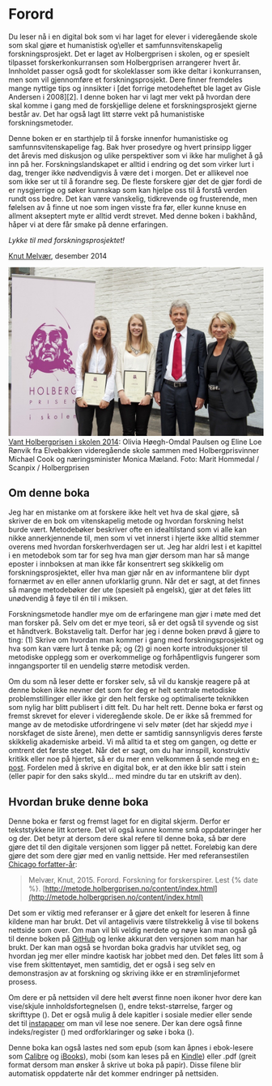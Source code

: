 # Forord

Du leser nå i en digital bok som vi har laget for elever i videregående skole som skal gjøre et humanistisk og\eller et samfunnsvitenskapelig forskningsprosjekt. Det er laget av Holbergprisen i skolen, og er spesielt tilpasset forskerkonkurransen som Holbergprisen arrangerer hvert år. Innholdet passer også godt for skoleklasser som ikke deltar i konkurransen, men som vil gjennomføre et forskningsprosjekt. Dere finner fremdeles mange nyttige tips og innsikter i [det forrige metodeheftet ble laget av Gisle Andersen i 2008][2]. I denne boken har vi lagt mer vekt på hvordan dere skal komme i gang med de forskjellige delene et forskningsprosjekt gjerne består av. Det har også lagt litt større vekt på humanistiske forskningsmetoder.

Denne boken er en starthjelp til å forske innenfor humanistiske og samfunnsvitenskapelige fag. Bak hver prosedyre og hvert prinsipp ligger det årevis med diskusjon og ulike perspektiver som vi ikke har mulighet å gå inn på her. Forskningslandskapet er alltid i endring og det som virker lurt i dag, trenger ikke nødvendigvis å være det i morgen. Det er allikevel noe som ikke ser ut til å forandre seg. De fleste forskere gjør det de gjør fordi de er nysgjerrige og søker kunnskap som kan hjelpe oss til å forstå verden rundt oss bedre. Det kan være vanskelig, tidkrevende og frusterende, men følelsen av å finne ut noe som ingen visste fra før, eller kunne knuse en allment akseptert myte er alltid verdt strevet. Med denne boken i bakhånd, håper vi at dere får smake på denne erfaringen.

_Lykke til med forskningsprosjektet!_

[Knut Melvær](http://knutmelvaer.no), desember 2014

<div class="caption right medium"><img id="oliviahegh-omdalpaulsenogelineloernvikfraelvebakkenvideregendeskolesammenmedholbergprisvinnermichaelcookognringsministermonicamland.foto:marithommedalscanpixholbergprisen" src="./images/holbergvinnere2014.jpeg" alt="Olivia Høegh-Omdal Paulsen og Eline Loe Rønvik fra Elvebakken videregående skole sammen med Holbergprisvinner Michael Cook og næringsminister Monica Mæland. Foto: Marit Hommedal / Scanpix / Holbergprisen" title="Olivia Høegh-Omdal Paulsen og Eline Loe Rønvik fra Elvebakken videregående skole sammen med Holbergprisvinner Michael Cook og næringsminister Monica Mæland. Foto: Marit Hommedal / Scanpix / Holbergprisen" /><div class="caption-text">
<a href="http://www.holbergprisen.no/holbergprisen-i-skolen/vinner-2014">Vant Holbergprisen i skolen 2014</a>: Olivia Høegh-Omdal Paulsen og Eline Loe Rønvik fra Elvebakken videregående skole sammen med Holbergprisvinner Michael Cook og næringsminister Monica Mæland. Foto: Marit Hommedal / Scanpix / Holbergprisen</div></div>

## Om denne boka

Jeg har en mistanke om at forskere ikke helt vet hva de skal gjøre, så skriver de en bok om vitenskapelig metode og hvordan forskning helst burde vært. Metodebøker beskriver ofte en idealtilstand som vi alle kan nikke annerkjennende til, men som vi vet innerst i hjerte ikke alltid stemmer overens med hvordan forskerhverdagen ser ut. Jeg har aldri lest i et kapittel i en metodebok som tar for seg hva man gjør dersom man har så mange eposter i innboksen at man ikke får konsentrert seg skikkelig om forskningsprosjektet, eller hva man gjør når en av informantene blir dypt fornærmet av en eller annen uforklarlig grunn. Når det er sagt, at det finnes så mange metodebøker der ute (spesielt på engelsk), gjør at det føles litt unødvendig å føye til én til i miksen.

Forskningsmetode handler mye om de erfaringene man gjør i møte med det man forsker på. Selv om det er mye teori, så er det også til syvende og sist et håndtverk. Bokstavelig talt. Derfor har jeg i denne boken prøvd å gjøre to ting: (1) Skrive om hvordan man kommer i gang med forskningsprosjektet og hva som kan være lurt å tenke på; og (2) gi noen korte introduksjoner til metodiske opplegg som er overkommelige og forhåpentligvis fungerer som inngangsporter til en uendelig større metodisk verden.

Om du som nå leser dette er forsker selv, så vil du kanskje reagere på at denne boken ikke nevner det som for deg er helt sentrale metodiske problemstillinger eller ikke gir den helt ferske og optimaliserte teknikken som nylig har blitt publisert i ditt felt. Du har helt rett. Denne boka er først og fremst skrevet for elever i videregående skole. De er ikke så fremmed for mange av de metodiske utfordringene vi selv møter (det har skjedd _mye_ i norskfaget de siste årene), men dette er samtidig sannsynligvis deres første skikkelig akademiske arbeid. Vi må alltid ta et steg om gangen, og dette er omtrent det første steget. Når det er sagt, om du har innspill, konstruktiv kritikk eller noe på hjertet, så er du mer enn velkommen å sende meg en [e-post](mailto:knut.melvar@uib.no). Fordelen med å skrive en digital bok, er at den ikke blir satt i stein (eller papir for den saks skyld… med mindre du tar en utskrift av den).

## Hvordan bruke denne boka

Denne boka er først og fremst laget for en digital skjerm. Derfor er tekststykkene litt kortere. Det vil også kunne komme små oppdateringer her og der. Det betyr at dersom dere skal refere til denne boka, så bør dere gjøre det til den digitale versjonen som ligger på nettet. Foreløbig kan dere gjøre det som dere gjør med en vanlig nettside. Her med referansestilen [Chicago forfatter-år](http://sokogskriv.no/kildebruk-og-referanser/referansestiler/chicago-forfatter-aar/):

>   Melvær, Knut, 2015. Forord. Forskning for forskerspirer. Lest {% date %}. [http://metode.holbergprisen.no/content/index.html](http://metode.holbergprisen.no/content/index.html)

Det som er viktig med referanser er å gjøre det enkelt for leseren å finne kildene man har brukt. Det vil antagelivis være tilstrekkelig å vise til bokens nettside som over. Om man vil bli veldig nerdete og nøye kan man også gå til denne boken på [GitHub](https://github.com/kmelve/forskning-for-forskerspirer) og lenke akkurat den versjonen som man har brukt. Der kan man også se hvordan boka gradvis har utviklet seg, og hvordan jeg mer eller mindre kaotisk har jobbet med den. Det føles litt som å vise frem skittentøyet, men samtidig, det er også i seg selv en demonstrasjon av at forskning og skriving ikke er en strømlinjeformet prosess.

Om dere er på nettsiden vil dere helt øverst finne noen ikoner hvor dere kan vise/skjule innholdsfortegnelsen (<i class="fa fa-align-justify"></i>), endre tekst-størrelse, farger og skrifttype (<i class="fa fa-font"></i>). Det er også mulig å dele kapitler i sosiale medier eller sende det til [instapaper](http://instapaper.com) om man vil lese noe senere. Der kan dere også finne indeks/register () med ordforklaringer og søke i boka (<i class="fa fa-search"></i>).

Denne boka kan også lastes ned som epub (som kan åpnes i ebok-lesere som [Calibre][8112-0001] og [iBooks][8112-0002]), mobi (som kan leses på en [Kindle](https://kindle.amazon.com/)) eller .pdf (greit format dersom man ønsker å skrive ut boka på papir). Disse filene blir automatisk oppdaterte når det kommer endringer på nettsiden.

[8112-0001]: http://calibre-ebook.com/
[8112-0002]: https://www.apple.com/ibooks/
